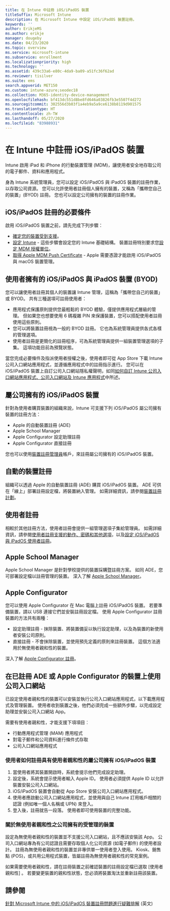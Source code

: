 ```yaml
---
title: 在 Intune 中註冊 iOS/iPadOS 裝置
titleSuffix: Microsoft Intune
description: 在 Microsoft Intune 中設定 iOS/iPadOS 裝置註冊。
keywords: ''
author: ErikjeMS
ms.author: erikje
manager: dougeby
ms.date: 04/23/2020
ms.topic: overview
ms.service: microsoft-intune
ms.subservice: enrollment
ms.localizationpriority: high
ms.technology: ''
ms.assetid: 439c33a6-e80c-4da9-ba09-a51fc36f62ad
ms.reviewer: tisilver
ms.suite: ems
search.appverid: MET150
ms.custom: intune-azure;seodec18
ms.collection: M365-identity-device-management
ms.openlocfilehash: bf413dc551d8be8fd646a03826fb3e5507f4d272
ms.sourcegitcommit: 302556d3b03f1a4eb9a5a9ce6138b8119d901575
ms.translationtype: HT
ms.contentlocale: zh-TW
ms.lasthandoff: 05/27/2020
ms.locfileid: "83988931"
---
```

# <a name="enroll-iosipados-devices-in-intune"></a>在 Intune 中註冊 iOS/iPadOS 裝置

Intune 啟用 iPad 和 iPhone 的行動裝置管理 (MDM)，讓使用者安全地存取公司的電子郵件、資料和應用程式。

身為 Intune 系統管理員，您可以設定 iOS/iPadOS 與 iPadOS 裝置的註冊作業，以存取公司資源。 您可以允許使用者註冊個人擁有的裝置，又稱為「攜帶您自己的裝置」(BYOD) 註冊。 您也可以設定公司擁有的裝置的註冊作業。

## <a name="prerequisites-for-iosipados-enrollment"></a>iOS/iPadOS 註冊的必要條件

啟用 iOS/iPadOS 裝置之前，請先完成下列步驟：

- [確定您的裝置受到支援](../fundamentals/supported-devices-browsers.md)。
- [設定 Intune](../fundamentals/setup-steps.md) - 這些步驟會設定您的 Intune 基礎結構。 裝置註冊特別要求您[設定 MDM 授權單位](../fundamentals/mdm-authority-set.md)。
- [取得 Apple MDM Push Certificate](apple-mdm-push-certificate-get.md) - Apple 需要憑證才能啟用 iOS/iPadOS 與 macOS 裝置管理。

## <a name="user-owned-iosipados-and-ipados-devices-byod"></a>使用者擁有的 iOS/iPadOS 與 iPadOS 裝置 (BYOD)

您可以讓使用者註冊其個人的裝置讓 Intune 管理，這稱為「攜帶您自己的裝置」或 BYOD。 共有三種選項可註冊使用者：
- 應用程式保護原則提供您最輕鬆的 BYOD 體驗，僅提供應用程式層級的管理。 但如果您也想要使用 6 碼複雜 PIN 來保護裝置，您可以搭配使用者註冊使用這些原則。
- 您可以將裝置註冊視為一般的 BYOD 註冊。 它也為系統管理員提供各式各樣的管理選項。
- 使用者註冊是更簡化的註冊程序，可為系統管理員提供一組裝置管理選項的子集。 這項功能目前為預覽狀態。 

當您完成必要條件及指派使用者授權之後，使用者即可從 App Store 下載 Intune 公司入口網站應用程式，並遵循應用程式中的註冊指示進行。 您可以在 iOS/iPadOS 裝置上自訂公司入口網站隱私權聲明，如同[如何自訂 Intune 公司入口網站應用程式、公司入口網站及 Intune 應用程式](../apps/company-portal-app.md#configuration)中所述。

## <a name="company-owned-iosipados-devices"></a>屬公司擁有的 iOS/iPadOS 裝置

針對為使用者購買裝置的組織來說，Intune 可支援下列 iOS/iPadOS 屬公司擁有裝置的註冊方法：

- Apple 的自動裝置註冊 (ADE)
- Apple School Manager
- Apple Configurator 設定助理註冊
- Apple Configurator 直接註冊

您也可以使用[裝置註冊管理員](device-enrollment-manager-enroll.md)帳戶，來註冊屬公司擁有的 iOS/iPadOS 裝置。

## <a name="automated-device-enrollment"></a>自動的裝置註冊

組織可以透過 Apple 的自動裝置註冊 (ADE) 購買 iOS/iPadOS 裝置。 ADE 可供在「線上」部署註冊設定檔，將裝置納入管理。 如需詳細資訊，請參閱[裝置註冊計劃](device-enrollment-program-enroll-ios.md)。

## <a name="user-enrollment"></a>使用者註冊
相較於其他註冊方法，使用者註冊會提供一組管理選項子集給管理員。 如需詳細資訊，請參閱[使用者註冊支援的動作、密碼和其他選項](ios-user-enrollment-supported-actions.md)，以及[設定 iOS/iPadOS 與 iPadOS 使用者註冊](ios-user-enrollment.md)。

## <a name="apple-school-manager"></a>Apple School Manager

Apple School Manager 是針對學校提供的裝置採購暨註冊方案。 如同 ADE，您可部署設定檔以註冊管理的裝置。 深入了解 [Apple School Manager](apple-school-manager-set-up-ios.md)。

## <a name="apple-configurator"></a>Apple Configurator

您可以使用 Apple Configurator 在 Mac 電腦上註冊 iOS/iPadOS 裝置。 若要準備裝置，請以 USB 連接它們並安裝註冊設定檔。 使用 Apple Configurator 註冊裝置的方法共有兩種：

- 設定助理註冊 - 抹除裝置、將裝置備妥以執行設定助理，以及為裝置的新使用者安裝公司原則。
- 直接註冊 - 不會抹除裝置，並使用預先定義的原則來註冊裝置。 這個方法適用於無使用者親和性的裝置。

深入了解 [Apple Configurator 註冊](apple-configurator-enroll-ios.md)。

## <a name="use-the-company-portal-on-ade-enrolled-or-apple-configurator-enrolled-devices"></a>在已註冊 ADE 或 Apple Configurator 的裝置上使用公司入口網站

已設定使用者親和性的裝置可以安裝並執行公司入口網站應用程式，以下載應用程式及管理裝置。 使用者收到裝置之後，他們必須完成一些額外步驟，以完成設定助理並安裝公司入口網站 App。

需要有使用者親和性，才能支援下項項目︰

- 行動應用程式管理 (MAM) 應用程式
- 對電子郵件和公司資料進行條件式存取
- 公司入口網站應用程式

### <a name="how-users-enroll-corporate-owned-iosipados-devices-with-user-affinity"></a>使用者如何註冊具有使用者親和性的屬公司擁有 iOS/iPadOS 裝置

1. 當使用者將其裝置開啟時，系統會提示他們完成設定助理。
2. 設定後，系統會提示使用者輸入 Apple ID。 使用者必須提供 Apple ID 以允許裝置安裝公司入口網站。
3. iOS/iPadOS 裝置會自動從 App Store 安裝公司入口網站應用程式。
4. 使用者應啟動公司入口網站應用程式，並使用與自己 Intune 訂用帳戶相關的認證 (例如唯一個人名稱或 UPN) 來登入。
5. 登入後，註冊就告一段落。 使用者即可使用裝置的完整功能。

### <a name="about-corporate-owned-managed-devices-with-no-user-affinity"></a>關於無使用者親和性之公司擁有的受管理的裝置

設定為無使用者親和性的裝置並不支援公司入口網站，且不應該安裝該 App。 公司入口網站專為有公司認證且需要存取個人化公司資源 (如電子郵件) 的使用者設計。 註冊為無使用者親和性的裝置並非專供單一使用者登入使用。 Kiosk、銷售點 (POS)，或共用公用程式裝置，皆屬註冊為無使用者親和性的常見案例。

如果需要使用者親和性，請在註冊裝置之前確認裝置的註冊設定檔已選取 [使用者親和性]  。 若要變更裝置的親和性狀態，您必須將裝置淘汰並重新註冊該裝置。

## <a name="see-also"></a>請參閱

[針對 Microsoft Intune 中的 iOS/iPadOS 裝置註冊問題進行疑難排解](https://support.microsoft.com/help/4039809) \(英文\)
